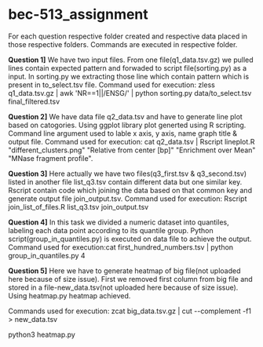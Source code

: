 # bec-513_assignment
For each question respective folder created and respective data placed in those respective folders. Commands are executed in respective folder.

__Question 1]__  We have two input files. From one file(q1_data.tsv.gz) we pulled lines contain expected pattern and forwaded to script file(sorting.py) as a input. In sorting.py we extracting those line which contain pattern which is present in to_select.tsv file.
Command used for execution: zless q1_data.tsv.gz | awk 'NR==1||/ENSG/' | python sorting.py data/to_select.tsv final_filtered.tsv

__Question 2]__ We have data file q2_data.tsv and have to generate line plot based on catogories. Using ggplot library plot generted using R scripting. Command line argument used to lable x axis, y axis, name graph title & output file. Command used for execution: cat q2_data.tsv | Rscript lineplot.R "different_clusters.png" "Relative from center [bp]" "Enrichment over Mean" "MNase fragment profile".

__Question 3]__ Here actually we have two files(q3_first.tsv & q3_second.tsv) listed in another file list_q3.tsv  contain different data but one similar key. Rscript contain code which joining the data based on that common key and generate output file join_output.tsv. Command used for execution: Rscript join_list_of_files.R list_q3.tsv  join_output.tsv

__Question 4]__ In this task we divided a numeric dataset into quantiles, labeling each data point according to its quantile group. Python script(group_in_quantiles.py) is executed on data file to achieve the output. Command used for execution:cat first_hundred_numbers.tsv | python group_in_quantiles.py 4

__Question 5]__ Here we have to generate heatmap of big file(not uploaded here because of size issue). First we removed first column from big file and stored in a file-new_data.tsv(not uploaded here because of size issue). Using heatmap.py heatmap achieved. 

Commands used for execution: zcat big_data.tsv.gz | cut --complement -f1 > new_data.tsv

python3 heatmap.py
